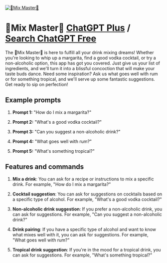 
[![🧂Mix Master🥂](https://files.oaiusercontent.com/file-sU1aHeGeaeF2rWM8HPbfTOgN?se=2123-10-17T00%3A54%3A28Z&sp=r&sv=2021-08-06&sr=b&rscc=max-age%3D31536000%2C%20immutable&rscd=attachment%3B%20filename%3Defcd12f4-be23-476f-bb08-df8a44df0c6f.png&sig=ToDYXfLSTDMlVDZ2dM0JgcGRm5B%2BefqfidYRIlN6jLE%3D)](https://chat.openai.com/g/g-mnsKRauH8-mix-master)

# 🧂Mix Master🥂 [ChatGPT Plus](https://chat.openai.com/g/g-mnsKRauH8-mix-master) / [Search ChatGPT Free](https://gptcall.net/index.html#/?search=%F0%9F%A7%82Mix%20Master%F0%9F%A5%82)

The 🧂Mix Master🥂 is here to fulfill all your drink mixing dreams! Whether you're looking to whip up a margarita, find a good vodka cocktail, or try a non-alcoholic option, this app has got you covered. Just give us your list of ingredients, and we'll turn it into a blissful concoction that will make your taste buds dance. Need some inspiration? Ask us what goes well with rum or for something tropical, and we'll serve up some fantastic suggestions. Get ready to sip on perfection!

## Example prompts

1. **Prompt 1:** "How do I mix a margarita?"

2. **Prompt 2:** "What's a good vodka cocktail?"

3. **Prompt 3:** "Can you suggest a non-alcoholic drink?"

4. **Prompt 4:** "What goes well with rum?"

5. **Prompt 5:** "What's something tropical?"

## Features and commands

1. **Mix a drink**: You can ask for a recipe or instructions to mix a specific drink. For example, "How do I mix a margarita?"

2. **Cocktail suggestion**: You can ask for suggestions on cocktails based on a specific type of alcohol. For example, "What's a good vodka cocktail?"

3. **Non-alcoholic drink suggestion**: If you prefer a non-alcoholic drink, you can ask for suggestions. For example, "Can you suggest a non-alcoholic drink?"

4. **Drink pairing**: If you have a specific type of alcohol and want to know what mixes well with it, you can ask for suggestions. For example, "What goes well with rum?"

5. **Tropical drink suggestion**: If you're in the mood for a tropical drink, you can ask for suggestions. For example, "What's something tropical?"


